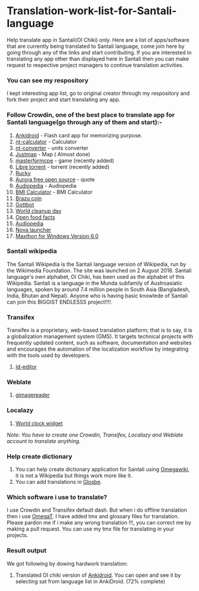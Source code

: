 # Translation-work-list-for-Santali-language
Help translate app in Santali(Ol Chiki) only. Here are a list of apps/software that are currently being translated to Santali language, come join here by going through any of the links and start contributing. If you are interested in translating any app other than displayed here in Santali then you can make request to respective project managers to continue translation activities.

### You can see my respository
I kept interesting app list, go to original creator through my respository and fork their project and start translating any app.
### Follow Crowdin, one of the best place to translate app for Santali language(go through any of them and start):-
1. [Ankidroid](https://crowdin.com/project/ankidroid/sat#) - Flash card app for memorizing purpose.
2. [nt-calculator](https://crowdin.com/project/nt-calculator/sat#) - Calculator
3. [nt-converter](https://crowdin.com/project/nt-converter/sat#) - units converter
4. [Justmap](https://crowdin.com/project/justmap/sat#) - Map ( Almost done)
5. [masterformcpe](https://crowdin.com/project/masterformcpe/sat#) - game (recently added)
6. [Libre torrent](https://crowdin.com/project/libretorrent/sat#) - torrent (recently added)
7. [Rucky](https://crowdin.com/project/rucky/sat#) 
8. [Aurora free open source](https://crowdin.com/project/aurorafossorg-happiness/sat#) - quote
9. [Audiopedia](https://crowdin.com/project/audiopedia/sat#) - Audiopedia
10. [BMI Calculator](https://crowdin.com/project/characterdog-bmi-calculator/sat#) - BMI Calculator
11. [Brazu coin](https://crowdin.com/project/brazukcoin-gui-wallet-translat/sat#)
12. [Gottbot](https://crowdin.com/project/gb_Bbn/sat#)
13. [World cleanup day](https://crowdin.com/project/world-cleanup-day/sat#)
14. [Open food facts](https://crowdin.com/project/openfoodfacts/sat#)
15. [Audiopedia](https://crowdin.com/project/uridu/sat#)
16. [Nova launcher](https://crowdin.com/project/nova/sat#)
17. [Maxthon for Windows Version 6.0](https://crowdin.com/project/maxthon-for-pc-translation/sat#)
### Santali wikipedia
The Santali Wikipedia is the Santali language version of Wikipedia, run by the Wikimedia Foundation. The site was launched on 2 August 2018. Santali language's own alphabet, Ol Chiki, has been used as the alphabet of this Wikipedia. Santali is a language in the Munda subfamily of Austroasiatic languages, spoken by around 7.4 million people in South Asia (Bangladesh, India, Bhutan and Nepal). Anyone who is having basic knowlede of Santali can join this BIGGIST ENDLESSS project!!!!. 
### Transifex
Transifex is a proprietary, web-based translation platform; that is to say, it is a globalization management system (GMS). It targets technical projects with frequently updated content, such as software, documentation and websites and encourages the automation of the localization workflow by integrating with the tools used by developers.
1. [Id-editor](https://www.transifex.com/openstreetmap/id-editor/translate/#sat)

### Weblate
1. [gimagereader](https://hosted.weblate.org/projects/gimagereader/translations/)

### Localazy

1. [World clock widget](https://localazy.com/p/world-clock-widget)

*Note: You have to create one Crowdin, Transifex, Localazy and Weblate account to translate anything.*

### Help create dictionary
1. You can help create dictionary application for Santali using [Omegawiki](http://www.omegawiki.org/Portal:sat), it is not a Wikipedia but things work more like it.
2. You can add translations in [Glosbe](https://glosbe.com/).
### Which software i use to translate?
I use Crowdin and Transifex default dash. But when i do offline translation then i use [OmegaT](https://omegat.org/). I have added tmx and glossary files for translation. Please pardon me if i make any wrong translation !!!, you can correct me by making a pull request. You can use my tmx file for translating in your projects.
### Result output
We got following by dowing hardwork translation:
1. Translated Ol chiki version of [Ankidroid](https://play.google.com/store/apps/details?id=com.ichi2.anki). You can open and see it by selecting sat from language list in AnkiDroid. (72% complete)
